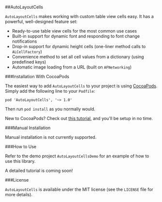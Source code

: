 ##AutoLayoutCells

`AutoLayoutCells` makes working with custom table view cells easy. It has a powerful, well-designed feature set:

* Ready-to-use table view cells for the most common use cases
* Built-in support for dynamic font and responding to font change notifications
* Drop-in support for dynamic height cells (one-liner method calls to `ALCellFactory`)
* Convenience method to set all cell values from a dictionary (using predefined keys)
* Automatic image loading from a URL (built on `AFNetworking`)

###Installation With CocoaPods

The easiest way to add `AutoLayoutCells` to your project is using <a href="http://cocoapods.org/">CocoaPods</a>. Simply add the following line to your `Podfile`:

    pod 'AutoLayoutCells', '~> 1.0'

Then run `pod install` as you normally would.

New to CocoaPods? Check out <a href="http://www.raywenderlich.com/64546/introduction-to-cocoapods-2">this tutorial</a>, and you'll be setup in no time.

###Manual Installation

Manual installation is not currently supported.

###How to Use

Refer to the demo project `AutoLayoutCellsDemo` for an example of how to use this library.

A detailed tutorial is coming soon!

###License

`AutoLayoutCells` is available under the MIT license (see the `LICENSE` file for more details).